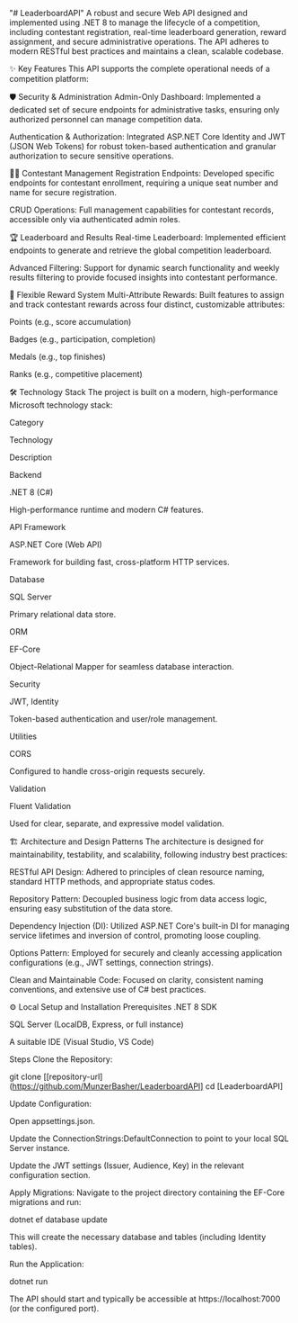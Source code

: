 "# LeaderboardAPI" 
A robust and secure Web API designed and implemented using .NET 8 to manage the lifecycle of a competition, including contestant registration, real-time leaderboard generation, reward assignment, and secure administrative operations. The API adheres to modern RESTful best practices and maintains a clean, scalable codebase.

✨ Key Features
This API supports the complete operational needs of a competition platform:

🛡️ Security & Administration
Admin-Only Dashboard: Implemented a dedicated set of secure endpoints for administrative tasks, ensuring only authorized personnel can manage competition data.

Authentication & Authorization: Integrated ASP.NET Core Identity and JWT (JSON Web Tokens) for robust token-based authentication and granular authorization to secure sensitive operations.

🧑‍💻 Contestant Management
Registration Endpoints: Developed specific endpoints for contestant enrollment, requiring a unique seat number and name for secure registration.

CRUD Operations: Full management capabilities for contestant records, accessible only via authenticated admin roles.

🏆 Leaderboard and Results
Real-time Leaderboard: Implemented efficient endpoints to generate and retrieve the global competition leaderboard.

Advanced Filtering: Support for dynamic search functionality and weekly results filtering to provide focused insights into contestant performance.

🥇 Flexible Reward System
Multi-Attribute Rewards: Built features to assign and track contestant rewards across four distinct, customizable attributes:

Points (e.g., score accumulation)

Badges (e.g., participation, completion)

Medals (e.g., top finishes)

Ranks (e.g., competitive placement)

🛠️ Technology Stack
The project is built on a modern, high-performance Microsoft technology stack:

Category

Technology

Description

Backend

.NET 8 (C#)

High-performance runtime and modern C# features.

API Framework

ASP.NET Core (Web API)

Framework for building fast, cross-platform HTTP services.

Database

SQL Server

Primary relational data store.

ORM

EF-Core

Object-Relational Mapper for seamless database interaction.

Security

JWT, Identity

Token-based authentication and user/role management.

Utilities

CORS

Configured to handle cross-origin requests securely.

Validation

Fluent Validation

Used for clear, separate, and expressive model validation.

🏗️ Architecture and Design Patterns
The architecture is designed for maintainability, testability, and scalability, following industry best practices:

RESTful API Design: Adhered to principles of clean resource naming, standard HTTP methods, and appropriate status codes.

Repository Pattern: Decoupled business logic from data access logic, ensuring easy substitution of the data store.

Dependency Injection (DI): Utilized ASP.NET Core's built-in DI for managing service lifetimes and inversion of control, promoting loose coupling.

Options Pattern: Employed for securely and cleanly accessing application configurations (e.g., JWT settings, connection strings).

Clean and Maintainable Code: Focused on clarity, consistent naming conventions, and extensive use of C# best practices.

⚙️ Local Setup and Installation
Prerequisites
.NET 8 SDK

SQL Server (LocalDB, Express, or full instance)

A suitable IDE (Visual Studio, VS Code)

Steps
Clone the Repository:

git clone [[repository-url](https://github.com/MunzerBasher/LeaderboardAPI]
cd [LeaderboardAPI]

Update Configuration:

Open appsettings.json.

Update the ConnectionStrings:DefaultConnection to point to your local SQL Server instance.

Update the JWT settings (Issuer, Audience, Key) in the relevant configuration section.

Apply Migrations:
Navigate to the project directory containing the EF-Core migrations and run:

dotnet ef database update

This will create the necessary database and tables (including Identity tables).

Run the Application:

dotnet run

The API should start and typically be accessible at https://localhost:7000 (or the configured port).
